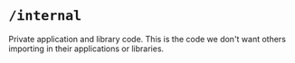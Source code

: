 # `/internal`

Private application and library code. This is the code we don't want others importing in their applications or libraries.
